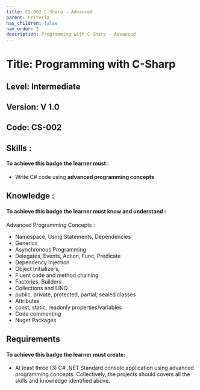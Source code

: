 ```yaml
---
title: CS-002 C-Sharp - Advanced
parent: Criteria
has_children: false
nav_order: 3
description: Programming with C-Sharp - Advanced
---
```


# Title: Programming with C-Sharp
## Level: Intermediate
## Version: V 1.0
## Code: CS-002

## Skills :

#### To achieve this badge the learner must :

- Write C# code using **advanced programming concepts**

## Knowledge :

#### To achieve this badge the learner must know and understand :
 Advanced Programming Concepts :

- Namespace, Using Statements, Dependencies
- Generics
- Asynchronous Programming
- Delegates, Events, Action, Func, Predicate
- Dependency Injection
- Object Initializers,
- Fluent code and method chaining
- Factories, Builders
- Collections and LINQ
- public, private, protected, partial, sealed classes
- Attributes
- const, static, readonly properties/variables
- Code commenting 
- Nuget Packages

## Requirements

#### To achieve this badge the learner must create:
- At least three (3) C# .NET Standard console application using advanced programming concepts. Collectively, the projects should covers all the skills and knowledge identified above.